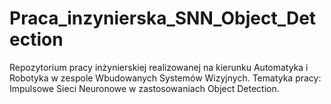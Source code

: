 # Praca_inzynierska_SNN_Object_Detection
Repozytorium pracy inżynierskiej realizowanej na kierunku Automatyka i Robotyka w zespole Wbudowanych Systemów Wizyjnych. Tematyka pracy: Impulsowe Sieci Neuronowe w zastosowaniach Object Detection.
